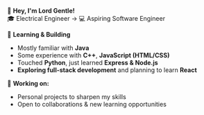 👋 **Hey, I'm Lord Gentle!**  
🎓 Electrical Engineer → 💻 Aspiring Software Engineer  

🔹 **Learning & Building**  
- Mostly familiar with **Java**  
- Some experience with **C++**, **JavaScript (HTML/CSS)**  
- Touched **Python**, just learned **Express & Node.js**  
- **Exploring full-stack development** and planning to learn **React**  

🚀 **Working on:**  
- Personal projects to sharpen my skills  
- Open to collaborations & new learning opportunities  

<!--    📌 **Find me here:**  
    - Twitch: [TheGentleLord](https://www.twitch.tv/TheGentleLord)  
    - Discord: **Lord Gentle**  -->
